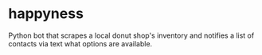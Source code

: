# happyness
Python bot that scrapes a local donut shop's inventory and notifies a list of contacts via text what options are available.

